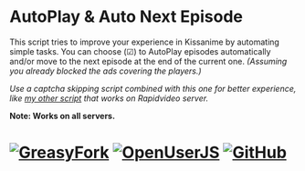 # AutoPlay & Auto Next Episode
This script tries to improve your experience in Kissanime by automating simple tasks.
You can choose (☑) to AutoPlay episodes automatically and/or move to the next episode at the end of the current one. *(Assuming you already blocked the ads covering the players.)*

*Use a captcha skipping script combined with this one for better experience, like [my other script][1] that works on Rapidvideo server.*

**Note: Works on all servers.**

# [![GreasyFork][b1]][l1] [![OpenUserJS][b2]][l2] [![GitHub][b3]][l3]


  [1]: https://greasyfork.org/scripts/369048
  
  [b1]: https://img.shields.io/badge/Install-GreasyFork-red.svg?longCache=true&style=for-the-badge&
  [b2]: https://img.shields.io/badge/Install-OpenUserJS-blue.svg?longCache=true&style=for-the-badge
  [b3]: https://img.shields.io/badge/Install-GitHub-lightgrey.svg?longCache=true&style=for-the-badge

  [l1]: https://greasyfork.org/en/scripts/35999-kissanime-autoplay-auto-next-episode
  [l2]: https://openuserjs.org/scripts/eskander/[KissAnime]_AutoPlay_Auto_Next_Episode
  [l3]: https://github.com/eskander/userscripts-collection/raw/master/KissAnime%20AutoPlay%20and%20Auto%20Next%20Episode/autoplay_and_autonext_episode.user.js
